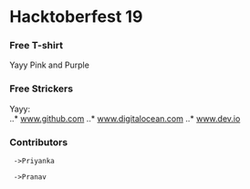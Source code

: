# Hacktoberfest 19

### Free T-shirt
Yayy Pink and Purple

### Free Strickers

Yayy: 	
..* www.github.com
..* www.digitalocean.com
..* www.dev.io

### Contributors

	 ->Priyanka

	 ->Pranav
